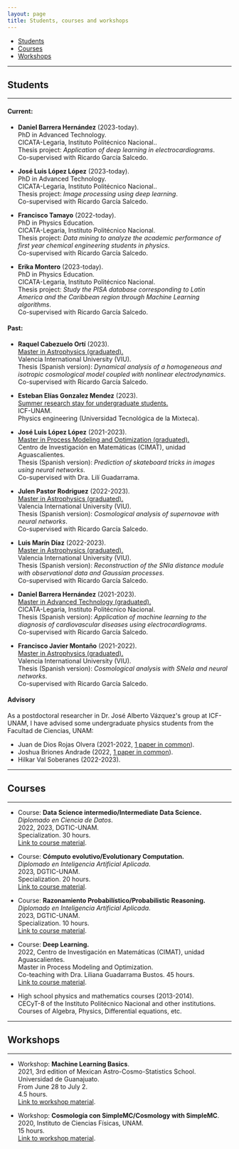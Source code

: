 ```yaml
---
layout: page
title: Students, courses and workshops
---
```


- [Students](#students)
- [Courses](#courses)
- [Workshops](#workshops)


-----------------------------------------------------------
## Students
------------


#### Current:
 
 - **Daniel Barrera Hernández** (2023-today).<br> 
   PhD in Advanced Technology. <br>
   CICATA-Legaria, Instituto Politécnico Nacional..<br> 
   Thesis project: *Application of deep learning in electrocardiograms*. <br>
   Co-supervised with Ricardo García Salcedo.

 - **José Luis López López** (2023-today).<br> 
   PhD in Advanced Technology. <br>
   CICATA-Legaria, Instituto Politécnico Nacional..<br> 
   Thesis project: *Image processing using deep learning*. <br>
   Co-supervised with Ricardo García Salcedo.

 - **Francisco Tamayo** (2022-today).<br>
   PhD in Physics Education.<br>
   CICATA-Legaria, Instituto Politécnico Nacional. <br>
   Thesis project: *Data mining to analyze the academic performance of first year chemical engineering students in physics*. <br>
   Co-supervised with Ricardo García Salcedo.
   
 - **Erika Montero** (2023-today).<br>
   PhD in Physics Education. <br>
   CICATA-Legaria, Instituto Politécnico Nacional.<br>
   Thesis project: *Study the PISA database corresponding to Latin America and the Caribbean region through Machine Learning algorithms*. <br>
   Co-supervised with Ricardo García Salcedo.


#### Past:

  -  **Raquel Cabezuelo Ortí** (2023). <br> 
    [Master in Astrophysics (graduated).](https://www.dropbox.com/scl/fi/qud99cfd6dblpw3v24ywi/Certificado-Direcci-n_Luis_y_Julen.pdf?rlkey=f6oopp6ku99tzgmrn9ih7yph1&dl=0) <br> 
    Valencia International University (VIU). <br>
    Thesis (Spanish version): *Dynamical analysis of a homogeneous and isotropic cosmological model coupled with nonlinear electrodynamics*. <br>
     Co-supervised with Ricardo García Salcedo.
    
 - **Esteban Elías Gonzalez Mendez** (2023).<br>
   [Summer research stay for undergraduate students.](https://www.dropbox.com/scl/fi/p9no950f7dsqufjpehaqu/Estancia_Esteban_Tec_Mixteca_ICF-UNAM.pdf?rlkey=mjsbx95iltnwvibl2ebrs898t&dl=0)<br>
   ICF-UNAM.<br>
   Physics engineering (Universidad Tecnológica de la Mixteca).<br>
   
 - **José Luis López López** (2021-2023).<br> 
    [Master in Process Modeling and Optimization (graduated).](https://www.dropbox.com/scl/fi/ugp9e5zf719f3ovh8h30e/Dr.-Isidro-G-mez-Vargas-Co-Direcci-n.pdf?rlkey=8q1wmbghairmqqf3nsgk67we7&dl=0) <br>
    Centro de Investigación en Matemáticas (CIMAT), unidad Aguascalientes.<br> 
    Thesis (Spanish version): *Prediction of skateboard tricks in images using neural networks*. <br>
    Co-supervised with Dra. Lilí Guadarrama.

  -  **Julen Pastor Rodriguez** (2022-2023). <br> 
    [Master in Astrophysics (graduated).](https://www.dropbox.com/scl/fi/qud99cfd6dblpw3v24ywi/Certificado-Direcci-n_Luis_y_Julen.pdf?rlkey=f6oopp6ku99tzgmrn9ih7yph1&dl=0) <br> 
    Valencia International University (VIU). <br>
    Thesis (Spanish version): *Cosmological analysis of supernovae with neural networks*. <br>
    Co-supervised with Ricardo García Salcedo.
    
 -  **Luis Marín Díaz** (2022-2023). <br> 
    [Master in Astrophysics (graduated).](https://www.dropbox.com/scl/fi/qud99cfd6dblpw3v24ywi/Certificado-Direcci-n_Luis_y_Julen.pdf?rlkey=f6oopp6ku99tzgmrn9ih7yph1&dl=0) <br> 
    Valencia International University (VIU). <br>
    Thesis (Spanish version): *Reconstruction of the SNIa distance module with observational data and Gaussian processes*. <br>
    Co-supervised with Ricardo García Salcedo.
    
 - **Daniel Barrera Hernández** (2021-2023). <br> 
   [Master in Advanced Technology (graduated).](https://www.dropbox.com/s/601u8nhx4owlupb/all_mta.pdf?dl=0) <br>
   CICATA-Legaria, Instituto Politécnico Nacional. <br> 
   Thesis (Spanish version): *Application of machine learning to the diagnosis of cardiovascular diseases using electrocardiograms*. <br>
   Co-supervised with Ricardo García Salcedo.
   	
 -  **Francisco Javier Montaño** (2021-2022). <br> 
    [Master in Astrophysics (graduated).](https://www.dropbox.com/s/af9m3ijmnc4cmvk/Certificado_Direccion_TFM_Isidro_Gomez_Vargas-signed.pdf?dl=0)  <br> 
    Valencia International University (VIU). <br>
    Thesis (Spanish version): *Cosmological analysis with SNeIa and neural networks*. <br>
    Co-supervised with Ricardo García Salcedo.
    
	
#### Advisory

 As a postdoctoral researcher in Dr. José Alberto Vázquez's group at ICF-UNAM, I have advised some undergraduate physics students from the Facultad de Ciencias, UNAM:

 - Juan de Dios Rojas Olvera (2021-2022, [1 paper in common](https://www.mdpi.com/2218-1997/8/2/120)).
 - Joshua Briones Andrade (2022, [1 paper in common](https://arxiv.org/abs/2209.02685)).
 - Hilkar Val Soberanes (2022-2023).

----------

## Courses
----------

- Course: **Data Science intermedio/Intermediate Data Science.** <br> 
  *Diplomado en Ciencia de Datos*. <br> 
  2022, 2023, DGTIC-UNAM. <br> 
  Specialization. 30 hours. <br> 
  [Link to course material](https://github.com/igomezv/DataScienceIntermedio). 
  
- Course: **Cómputo evolutivo/Evolutionary Computation.** <br>
  *Diplomado en Inteligencia Artificial Aplicada*.  <br> 
  2023, DGTIC-UNAM. <br>
  Specialization. 20 hours. <br>
  [Link to course material](https://github.com/igomezv/ComputoEvolutivo).
  
- Course: **Razonamiento Probabilístico/Probabilistic Reasoning.** <br>
  *Diplomado en Inteligencia Artificial Aplicada*.  <br> 
  2023, DGTIC-UNAM. <br>
  Specialization. 10 hours. <br>
  [Link to course material](https://github.com/igomezv/RazonamientoProbabilistico).

- Course: **Deep Learning.** <br> 
  2022, Centro de Investigación en Matemáticas (CIMAT), unidad Aguascalientes.<br>
  Master in Process Modeling and Optimization. <br> 
  Co-teaching with Dra. Liliana Guadarrama Bustos. 45 hours. <br> 
  [Link to course material](https://github.com/igomezv/DLCIMATAGS). 

- High school physics and mathematics courses (2013-2014). <br>
  CECyT-8 of the Instituto Politécnico Nacional and other institutions. <br>
  Courses of Algebra, Physics, Differential equations, etc.


------------
## Workshops
-------------

- Workshop: **Machine Learning Basics**.<br>
  2021, 3rd edition of Mexican Astro-Cosmo-Statistics School. <br>
  Universidad de Guanajuato. <br>
  From June 28 to July 2. <br>
  4.5 hours. <br>
  [Link to workshop material](https://github.com/igomezv/MACS_2021_ML_basics_neural_networks).

- Workshop: **Cosmología con SimpleMC/Cosmology with SimpleMC**. <br>
  2020, Instituto de Ciencias Físicas, UNAM. <br>
  15 hours. <br>
  [Link to workshop material](https://github.com/igomezv/simplemc_workshop).


